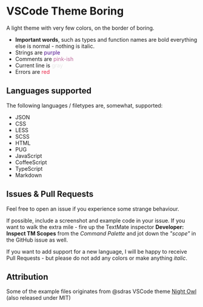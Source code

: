 # VSCode Theme Boring

A light theme with very few colors, on the border of boring.

* <span style="color: #1F1F1E; font-weight: bold;">Important words</span>, such as types and function names are bold everything
  else is normal - nothing is italic.
* Strings are <span style="color: #4F1091">purple</span>
* Comments are <span style="color: #BD689B">pink-ish</span>
* Current line is <span style="color: #E6E6E6">gray</span>
* Errors are <span style="color: #EA2446">red</span>


## Languages supported

The following languages / filetypes are, somewhat, supported:

- JSON
- CSS
- LESS
- SCSS
- HTML
- PUG
- JavaScript
- CoffeeScript
- TypeScript
- Markdown


## Issues & Pull Requests

Feel free to open an issue if you experience some strange behaviour.

If possible, include a screenshot and example code in your issue. If you
want to walk the extra mile - fire up the TextMate inspector
**Developer: Inspect TM Scopes** from the _Command Palette_ and
jot down the _"scope"_  in the GitHub issue as well.

If you want to add support for a new language, I will be happy to receive
Pull Requests - but please do not add any colors or make anything _italic_.


## Attribution

Some of the example files originates from @sdras VSCode theme
[Night Owl](https://github.com/sdras/night-owl-vscode-theme) (also released
under MIT)
